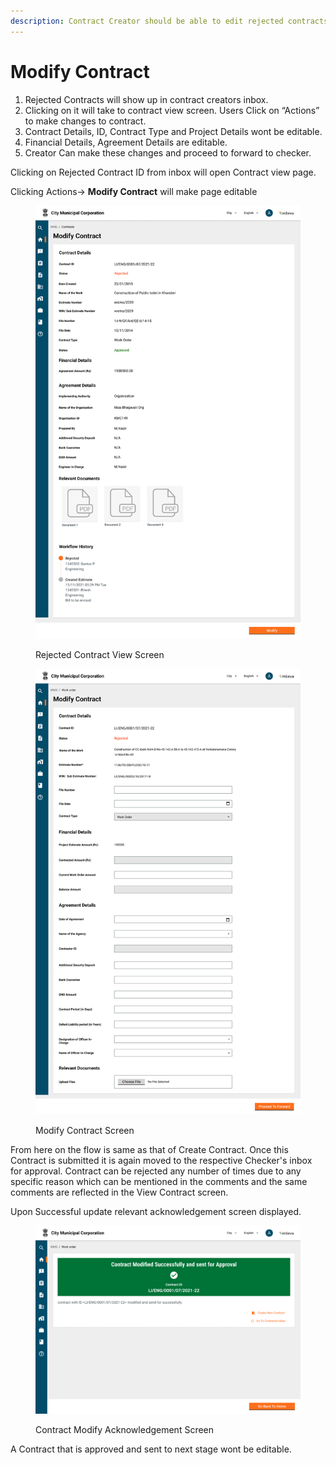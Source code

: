 ```yaml
---
description: Contract Creator should be able to edit rejected contracts and resubmit them .
---
```


# Modify Contract

1. Rejected Contracts will show up in contract creators inbox.
2. Clicking on it will take to contract view screen. Users Click on “Actions” to make changes to contract.
3. Contract Details, ID, Contract Type and Project Details wont be editable.
4. Financial Details, Agreement Details are editable.
5. Creator Can make these changes and proceed to forward to checker.

Clicking on Rejected Contract ID from inbox will open Contract view page.

Clicking Actions-> **Modify Contract** will make page editable

<figure><img src="../../../../../.gitbook/assets/image (4) (1).png" alt=""><figcaption><p>Rejected Contract View Screen</p></figcaption></figure>

<figure><img src="../../../../../.gitbook/assets/image (6) (1).png" alt=""><figcaption><p>Modify Contract Screen</p></figcaption></figure>

From here on the flow is same as that of Create Contract. Once this Contract is submitted it is again moved to the respective Checker's inbox for approval. Contract can be rejected any number of times due to any specific reason which can be mentioned in the comments and the same comments are reflected in the View Contract screen.&#x20;

Upon Successful update relevant acknowledgement screen displayed.

<figure><img src="../../../../../.gitbook/assets/image (19) (1).png" alt=""><figcaption><p>Contract Modify Acknowledgement Screen</p></figcaption></figure>

A Contract that is approved and sent to next stage wont be editable.
